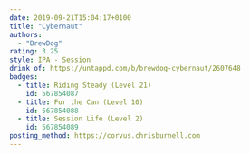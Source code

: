 ```yaml
---
date: 2019-09-21T15:04:17+0100
title: "Cybernaut"
authors:
  - "BrewDog"
rating: 3.25
style: IPA - Session
drink_of: https://untappd.com/b/brewdog-cybernaut/2607648
badges:
  - title: Riding Steady (Level 21)
    id: 567854087
  - title: For the Can (Level 10)
    id: 567854088
  - title: Session Life (Level 2)
    id: 567854089
posting_method: https://corvus.chrisburnell.com
---
```

